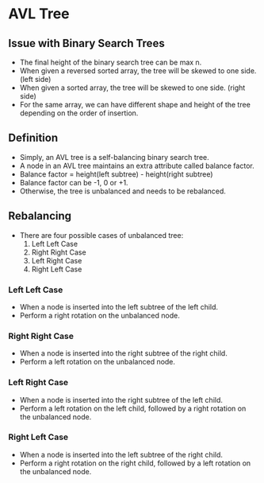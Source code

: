 # AVL Tree


## Issue with Binary Search Trees

- The final height of the binary search tree can be max n.
- When given a reversed sorted array, the tree will be skewed to one side. (left side)
- When given a sorted array, the tree will be skewed to one side. (right side)
- For the same array, we can have different shape and height of the tree depending on the order of insertion.

## Definition

- Simply, an AVL tree is a self-balancing binary search tree.
- A node in an AVL tree maintains an extra attribute called balance factor.
- Balance factor = height(left subtree) - height(right subtree)
- Balance factor can be -1, 0 or +1.
- Otherwise, the tree is unbalanced and needs to be rebalanced.

## Rebalancing

- There are four possible cases of unbalanced tree:
    1. Left Left Case
    2. Right Right Case
    3. Left Right Case
    4. Right Left Case

### Left Left Case

- When a node is inserted into the left subtree of the left child.
- Perform a right rotation on the unbalanced node.

### Right Right Case

- When a node is inserted into the right subtree of the right child.
- Perform a left rotation on the unbalanced node.

### Left Right Case

- When a node is inserted into the right subtree of the left child.
- Perform a left rotation on the left child, followed by a right rotation on the unbalanced node.

### Right Left Case

- When a node is inserted into the left subtree of the right child.
- Perform a right rotation on the right child, followed by a left rotation on the unbalanced node.

